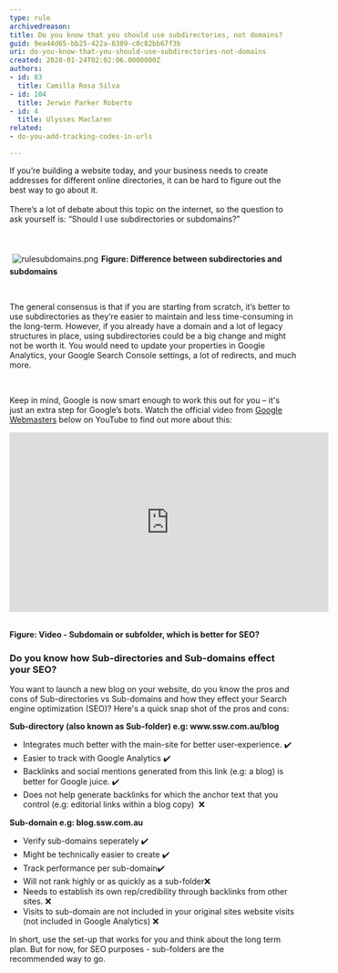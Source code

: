 ```yaml
---
type: rule
archivedreason: 
title: Do you know that you should use subdirectories, not domains?
guid: 9ea44d65-bb25-422a-8389-c0c82bb67f3b
uri: do-you-know-that-you-should-use-subdirectories-not-domains
created: 2020-01-24T02:02:06.0000000Z
authors:
- id: 83
  title: Camilla Rosa Silva
- id: 104
  title: Jerwin Parker Roberto
- id: 4
  title: Ulysses Maclaren
related:
- do-you-add-tracking-codes-in-urls

---
```



​​If you’re building a website today, and your business needs to create addresses for different online directories, it can be hard to figure out the best way to go about it. <br><br>There’s a lot of debate about this topic on the internet, so the question to ask yourself is&#58; “Should I use subdirectories or subdomains?”<br>
<br><excerpt class='endintro'></excerpt><br>
<dl class="ssw15-rteElement-ImageArea">​<img src="/SiteAssets/use-subdirectories-not-domains/rulesubdomains.png" alt="rulesubdomains.png" style="margin&#58;5px;" /><strong>Figure&#58; Difference between subdirectories and subdomains​</strong><br></dl><p><br></p><p>The general consensus&#160;​is that if you are starting from scratch,&#160;it’s better to use subdirectories as they’re easier to maintain and less time-consuming in the long-term. However, if you already have a domain and a lot of legacy structures in place, using subdirectories could be a big change and might not be worth it. You would need to update your properties in Google Analytics, your Google Search Console settings, a lot of redirects, and much more.<br></p><p><br></p><p>Keep in mind,&#160;Google is now&#160;s​​mart enough to work this out for you&#160;– it's just&#160;an extra step for Google’s bots. Watch the official video from <a href="https&#58;//www.youtube.com/user/GoogleWebmasterHelp">Google Webmasters​</a> below on YouTube to find out more about this&#58;<br></p><div class="ms-rtestate-read ms-rte-embedcode ms-rte-embedil ms-rtestate-notify" unselectable="on"><iframe width="560" height="315" src="https&#58;//www.youtube.com/embed/uJGDyAN9g-g" frameborder="0"></iframe>
&#160;</div><p><strong>​Figure&#58; Video -&#160;</strong><strong>Subdomain or subfolder, which is better for SEO?</strong><br></p><h3 class="ssw15-rteElement-H3">Do you know how&#160;Sub-directories and Sub-domains effect your&#160;SEO?​<br></h3><p>You want to launch a new&#160;blog on your website, do you know the pros and cons of Sub-directories vs Sub-domains and how they effect your Search engine optimization (SEO)?&#160;Here's a quick snap shot of the pros and cons&#58;<br></p><p><strong>Sub-directory (also known as Sub-folder) e.g&#58; www.ssw.com.au/blog&#160;</strong><br></p><ul><li>Integrates much better with the main-site for better user-experience.&#160;✔️<br></li><li>Easier to track with Google Analytics&#160;✔️<br></li><li>Backlinks and social mentions generated from this link (e.g&#58; a blog) is better for Google juice.&#160;✔️<br></li><li>Does not help generate backlinks for which the anchor text that you control (e.g&#58; editorial links within a blog copy)&#160;&#160;❌​​<br></li></ul><div><strong>Sub-domain e.g&#58; blog.ssw.com.au&#160;</strong><br></div><div><ul><li><span style="background-color&#58;initial;">Verify sub-domains seperately&#160;✔️</span></li><li><span style="background-color&#58;initial;">Might be technically easier to create&#160;✔️</span></li><li><span style="background-color&#58;initial;">Track performance per sub-domain✔️</span></li><li><span style="background-color&#58;initial;">Will n</span><span style="background-color&#58;initial;">ot rank highly or as q</span><span style="background-color&#58;initial;">uickly as a sub-folder❌</span></li><li><span style="background-color&#58;initial;">Needs to establish its own rep/credibility through backlinks from other sites.&#160;❌</span></li><li><span style="background-color&#58;initial;">Visits to sub-domain are not included in your original sites website visits (not included in Google Analytics)&#160;❌</span></li></ul></div><p class="ssw15-rteElement-Tip">In short, use the set-up that works for you and&#160;think about the long term plan. But for now, for SEO purposes&#160;- sub-folders are the recommended&#160;way to go.&#160;​<br></p><br>


